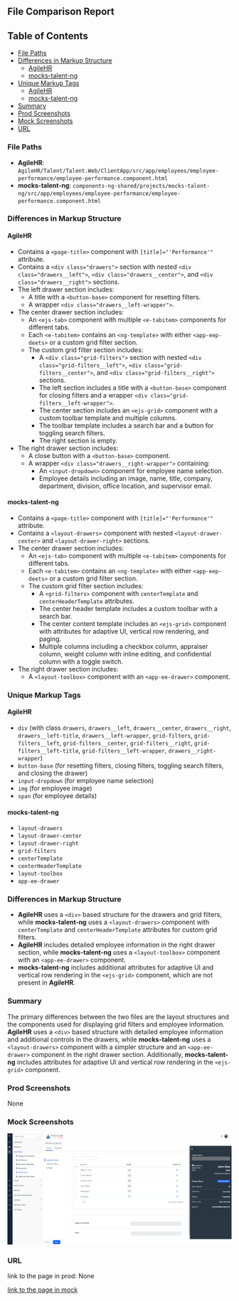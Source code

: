 ## File Comparison Report

## Table of Contents

- [File Paths](#file-paths)
- [Differences in Markup Structure](#differences-in-markup-structure)
  - [AgileHR](#agilehr)
  - [mocks-talent-ng](#mocks-talent-ng)
- [Unique Markup Tags](#unique-markup-tags)
  - [AgileHR](#agilehr-1)
  - [mocks-talent-ng](#mocks-talent-ng-1)
- [Summary](#summary)
- [Prod Screenshots](#prod-screenshots)
- [Mock Screenshots](#mock-screenshots)
- [URL](#url)

### File Paths

- **AgileHR**: `AgileHR/Talent/Talent.Web/ClientApp/src/app/employees/employee-performance/employee-performance.component.html`
- **mocks-talent-ng**: `components-ng-shared/projects/mocks-talent-ng/src/app/employees/employee-performance/employee-performance.component.html`

### Differences in Markup Structure

#### AgileHR

- Contains a `<page-title>` component with `[title]="'Performance'"` attribute.
- Contains a `<div class="drawers">` section with nested `<div class="drawers__left">`, `<div class="drawers__center">`, and `<div class="drawers__right">` sections.
- The left drawer section includes:
  - A title with a `<button-base>` component for resetting filters.
  - A wrapper `<div class="drawers__left-wrapper">`.
- The center drawer section includes:
  - An `<ejs-tab>` component with multiple `<e-tabitem>` components for different tabs.
  - Each `<e-tabitem>` contains an `<ng-template>` with either `<app-eep-deets>` or a custom grid filter section.
  - The custom grid filter section includes:
    - A `<div class="grid-filters">` section with nested `<div class="grid-filters__left">`, `<div class="grid-filters__center">`, and `<div class="grid-filters__right">` sections.
    - The left section includes a title with a `<button-base>` component for closing filters and a wrapper `<div class="grid-filters__left-wrapper">`.
    - The center section includes an `<ejs-grid>` component with a custom toolbar template and multiple columns.
    - The toolbar template includes a search bar and a button for toggling search filters.
    - The right section is empty.
- The right drawer section includes:
  - A close button with a `<button-base>` component.
  - A wrapper `<div class="drawers__right-wrapper">` containing:
    - An `<input-dropdown>` component for employee name selection.
    - Employee details including an image, name, title, company, department, division, office location, and supervisor email.

#### mocks-talent-ng

- Contains a `<page-title>` component with `[title]="'Performance'"` attribute.
- Contains a `<layout-drawers>` component with nested `<layout-drawer-center>` and `<layout-drawer-right>` sections.
- The center drawer section includes:
  - An `<ejs-tab>` component with multiple `<e-tabitem>` components for different tabs.
  - Each `<e-tabitem>` contains an `<ng-template>` with either `<app-eep-deets>` or a custom grid filter section.
  - The custom grid filter section includes:
    - A `<grid-filters>` component with `centerTemplate` and `centerHeaderTemplate` attributes.
    - The center header template includes a custom toolbar with a search bar.
    - The center content template includes an `<ejs-grid>` component with attributes for adaptive UI, vertical row rendering, and paging.
    - Multiple columns including a checkbox column, appraiser column, weight column with inline editing, and confidential column with a toggle switch.
- The right drawer section includes:
  - A `<layout-toolbox>` component with an `<app-ee-drawer>` component.

### Unique Markup Tags

#### AgileHR

- `div` (with class `drawers`, `drawers__left`, `drawers__center`, `drawers__right`, `drawers__left-title`, `drawers__left-wrapper`, `grid-filters`, `grid-filters__left`, `grid-filters__center`, `grid-filters__right`, `grid-filters__left-title`, `grid-filters__left-wrapper`, `drawers__right-wrapper`)
- `button-base` (for resetting filters, closing filters, toggling search filters, and closing the drawer)
- `input-dropdown` (for employee name selection)
- `img` (for employee image)
- `span` (for employee details)

#### mocks-talent-ng

- `layout-drawers`
- `layout-drawer-center`
- `layout-drawer-right`
- `grid-filters`
- `centerTemplate`
- `centerHeaderTemplate`
- `layout-toolbox`
- `app-ee-drawer`

### Differences in Markup Structure

- **AgileHR** uses a `<div>` based structure for the drawers and grid filters, while **mocks-talent-ng** uses a `<layout-drawers>` component with `centerTemplate` and `centerHeaderTemplate` attributes for custom grid filters.
- **AgileHR** includes detailed employee information in the right drawer section, while **mocks-talent-ng** uses a `<layout-toolbox>` component with an `<app-ee-drawer>` component.
- **mocks-talent-ng** includes additional attributes for adaptive UI and vertical row rendering in the `<ejs-grid>` component, which are not present in **AgileHR**.

### Summary

The primary differences between the two files are the layout structures and the components used for displaying grid filters and employee information. **AgileHR** uses a `<div>` based structure with detailed employee information and additional controls in the drawers, while **mocks-talent-ng** uses a `<layout-drawers>` component with a simpler structure and an `<app-ee-drawer>` component in the right drawer section. Additionally, **mocks-talent-ng** includes attributes for adaptive UI and vertical row rendering in the `<ejs-grid>` component.

### Prod Screenshots

None

### Mock Screenshots

![Mock Screenshot](employee-performance-mock.png)

### URL

link to the page in prod: None

[link to the page in mock](https://localhost:4340/employees/:id/performance)
